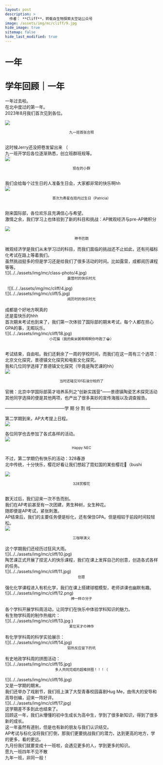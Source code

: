 ```yaml
---
layout: post
description: >
  作者： **Cliff**，转载自生物探索太空站公众号
image: /assets/img/mc/cliff/9.jpg
hide_image: true
sitemap: false
hide_last_modified: true
---
```


# 一年

# 学年回顾｜一年 <br>
一年过去啦。  <br>
在北中度过的第一年。  <br>
2023年8月我们首次见到各位。  <br>

![](../../assets/img/mc/class-photo/8.png)  <br>
<div align="center" style="font-size: smaller;">九一班首张合照</div>  <br>

这时候Jerry还没把卷发留出来  （ <br>
九一班开学后各位逐渐熟悉，创立班群班规等。  <br> ![](../../assets/img/mc/cliff/1.jpg)  <br>
<div align="center" style="font-size: smaller;">现在的小群</div>  <br>

我们会给每个过生日的人准备生日会，大家都非常的快乐啊hh<br>![](../../assets/img/mc/cliff/2.png)  <br>
<div align="center" style="font-size: smaller;">首次为寿星在班内过生日（Patricia）
</div>  <br>

刚来国际部，各位欢乐且充满信心与希望。<br>
激情之余，我们学习上也体验到了新的科目和挑战：AP微观经济与pre-AP微积分<br>

![](../../assets/img/mc/cliff/3.jpg)   <br> 
<div align="center" style="font-size: smaller;"> 神书巴朗 </div>  <br> 微观经济学是我们从未学习过的科目，而我们面临的挑战还不止如此，还有托福标化考试在路上等着我们。<br>
虽然挑战挺多的但是学习还是给我们了很多活动的时间。比如露营，成都阅历课程等等。<br>![](../../assets/img/mc/class-photo/4.jpg) <br>
<div align="center" style="font-size: smaller;">露营时的快乐时光</div>  <br>  ![](../../assets/img/mc/cliff/4.jpg)   <br> ![](../../assets/img/mc/cliff/5.jpg)   <br> 
<div align="center" style="font-size: smaller;"> 阅历时的快乐时光 </div>  <br>
成都是个好地方啊真的 <br>
还是蛮快乐的hhh <br>
首次期末考试也到来了，我们第一次体验了国际部的期末考试，每个人都在担心GPA的事，无暇玩乐。<br> ![](../../assets/img/mc/cliff/18.jpg)  <br>
<div align="center" style="font-size: smaller;">小花猫（我的紫米粥啊啊啊你咋跑了😭）</div>  <br>

考试结束，自由啦。我们还剩余了一周的学校时间，而我们在这一周有三个选项：北京文化探究，景德镇文化探究和电影文化探究。<br>
我和几位同学选择了景德镇文化探究（毕竟是陶艺课的hh）<br> ![](../../assets/img/mc/cliff/6.jpg)<br>
<div align="center" style="font-size: smaller;">当时还碰见101石油分校的了</div>  <br>
官微：北京中学国际部英才培养系列之“创新实践营”——景德镇陶瓷艺术探究活动 <br>
其他同学选择的便是其他两项，也产出了很多美妙的宣传海报以及调查报告。<br>

——————————————学 期 分 割 线——————————————

第二学期到来，AP大考提上日程。<br>![](../../assets/img/mc/cliff/7.jpg)<br>

各位同学也去参加了各式各样的活动。<br>![](../../assets/img/mc/cliff/8.jpg)<br>
<div align="center" style="font-size: smaller;">Happy NEC</div>  <br>
不过，第二学期仍有快乐的活动：328春游 <br>
北中传统，十分快乐，樱花好看让我们想起了霓虹国的某些樱花🌸（bushi <br>

![](../../assets/img/mc/cliff/9.jpg)<br>
<div align="center" style="font-size: smaller;">328赏樱花</div>  <br>

数天过后，我们迎来一次不告而别。<br>
我们在AP考前甚至有一次团建，男生种树，女生种花。<br>
随即便是AP考试，紧张刺激。 <br>
AP结束后，我们的主要任务便是标化，还有保住GPA。但是相较于前段时间较轻松。<br>
![](../../assets/img/mc/cliff/19.jpg) <br>
<div align="center" style="font-size: smaller;">三咖啡演义</div>  <br>这个学期我们还经历过狂风大雨。<br>![](../../assets/img/mc/cliff/10.jpg)<br>
陶艺课正式开展了捏泥人的快乐课程，我们在课上发挥自己的创意，创造各式各样的任务。<br>
![](../../assets/img/mc/cliff/11.jpg)<br>
<div align="center" style="font-size: smaller;">创意</div>  <br>
强化化学课程进入有机化学，我们在课上搭建球棍模型，老师讲课也幽默有趣。<br>
![](../../assets/img/mc/cliff/12.png)<br>
<div align="center" style="font-size: smaller;">神一样の分子 </div>  <br>各个学科开展学科周活动，让同学们在快乐中体验学科知识的魅力。<br>
有生物学科周的制作热缩片：<br>![](../../assets/img/mc/cliff/13.jpg )<br>
<div align="center" style="font-size: smaller;">某位天才の神作 </div>  <br>有化学学科周的科学实验展示：<br>![](../../assets/img/mc/cliff/14.jpg)<br> 
<div align="center" style="font-size: smaller;">铝热反应留下的坑 </div>  <br>有史地政学科周的拼图活动：<br>![](../../assets/img/mc/cliff/15.jpg)<br>
<div align="center" style="font-size: smaller;">多人共同完成的超难拼图！！！（</div>  <br>
![](../../assets/img/mc/cliff/16.jpg)<br>又是一学期的期末。<br>
我们还举办了戏剧节，我们班上演了大型青春校园喜剧Hug Me，由伟大的安导和高导创编，迎来一阵好评。<br>![](../../assets/img/mc/cliff/17.jpg)<br>这学期差不多到此也结束了。<br>
回顾这一年，我们从懵懂的初中生成长为高中生，学到了很多新知识，得到了很多新的成长。<br>
这一年虽然有道别，但是也有新的朋友与我们认识结交。<br>
AP考试与标化没将我们打倒，那我们更要挑战我们的潜力，达到更高的地方，学的更多，看的更远。<br>
九月份我们就要变成十一班啦，会遇见更多的人，学到更多的知识。<br>
愿九一班四年不见不散 <br>
九年一班，非同一般！<br>
